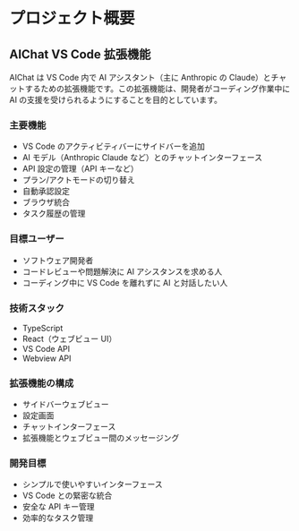 # プロジェクト概要

## AIChat VS Code 拡張機能

AIChat は VS Code 内で AI アシスタント（主に Anthropic の Claude）とチャットするための拡張機能です。この拡張機能は、開発者がコーディング作業中に AI の支援を受けられるようにすることを目的としています。

### 主要機能

-   VS Code のアクティビティバーにサイドバーを追加
-   AI モデル（Anthropic Claude など）とのチャットインターフェース
-   API 設定の管理（API キーなど）
-   プラン/アクトモードの切り替え
-   自動承認設定
-   ブラウザ統合
-   タスク履歴の管理

### 目標ユーザー

-   ソフトウェア開発者
-   コードレビューや問題解決に AI アシスタンスを求める人
-   コーディング中に VS Code を離れずに AI と対話したい人

### 技術スタック

-   TypeScript
-   React（ウェブビュー UI）
-   VS Code API
-   Webview API

### 拡張機能の構成

-   サイドバーウェブビュー
-   設定画面
-   チャットインターフェース
-   拡張機能とウェブビュー間のメッセージング

### 開発目標

-   シンプルで使いやすいインターフェース
-   VS Code との緊密な統合
-   安全な API キー管理
-   効率的なタスク管理
